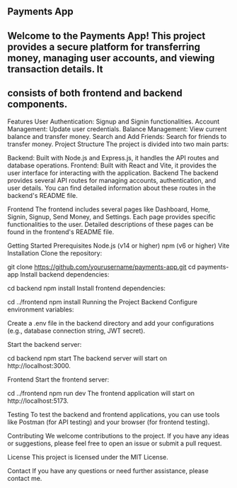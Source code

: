 
 ## Payments App
## Welcome to the Payments App! This project provides a secure platform for transferring money, managing user accounts, and viewing transaction details. It 
 ## consists of both frontend and backend components.

Features
User Authentication: Signup and Signin functionalities.
Account Management: Update user credentials.
Balance Management: View current balance and transfer money.
Search and Add Friends: Search for friends to transfer money.
Project Structure
The project is divided into two main parts:

Backend: Built with Node.js and Express.js, it handles the API routes and database operations.
Frontend: Built with React and Vite, it provides the user interface for interacting with the application.
Backend
The backend provides several API routes for managing accounts, authentication, and user details. You can find detailed information about these routes in the backend's README file.

Frontend
The frontend includes several pages like Dashboard, Home, Signin, Signup, Send Money, and Settings. Each page provides specific functionalities to the user. Detailed descriptions of these pages can be found in the frontend's README file.

Getting Started
Prerequisites
Node.js (v14 or higher)
npm (v6 or higher)
Vite
Installation
Clone the repository:

git clone https://github.com/yourusername/payments-app.git
cd payments-app
Install backend dependencies:

cd backend
npm install
Install frontend dependencies:

cd ../frontend
npm install
Running the Project
Backend
Configure environment variables:

Create a .env file in the backend directory and add your configurations (e.g., database connection string, JWT secret).

Start the backend server:

cd backend
npm start
The backend server will start on http://localhost:3000.

Frontend
Start the frontend server:

cd ../frontend
npm run dev
The frontend application will start on http://localhost:5173.

Testing
To test the backend and frontend applications, you can use tools like Postman (for API testing) and your browser (for frontend testing).

Contributing
We welcome contributions to the project. If you have any ideas or suggestions, please feel free to open an issue or submit a pull request.

License
This project is licensed under the MIT License.

Contact
If you have any questions or need further assistance, please contact me.
